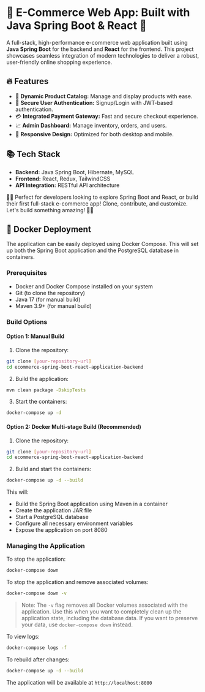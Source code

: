# 🌟 E-Commerce Web App: Built with Java Spring Boot & React 🚀

A full-stack, high-performance e-commerce web application built using **Java Spring Boot** for the backend and **React** for the frontend. This project showcases seamless integration of modern technologies to deliver a robust, user-friendly online shopping experience.


## 🔥 Features
- 🛒 **Dynamic Product Catalog:** Manage and display products with ease.
- 🔐 **Secure User Authentication:** Signup/Login with JWT-based authentication.
- 💳 **Integrated Payment Gateway:** Fast and secure checkout experience.
- 📈 **Admin Dashboard:** Manage inventory, orders, and users.
- 🌟 **Responsive Design:** Optimized for both desktop and mobile.

## 📚 Tech Stack
- **Backend:** Java Spring Boot, Hibernate, MySQL
- **Frontend:** React, Redux, TailwindCSS
- **API Integration:** RESTful API architecture

👩‍💻 Perfect for developers looking to explore Spring Boot and React, or build their first full-stack e-commerce app! Clone, contribute, and customize. Let's build something amazing! 🚀😊

## 🐳 Docker Deployment

The application can be easily deployed using Docker Compose. This will set up both the Spring Boot application and the PostgreSQL database in containers.

### Prerequisites
- Docker and Docker Compose installed on your system
- Git (to clone the repository)
- Java 17 (for manual build)
- Maven 3.9+ (for manual build)

### Build Options

#### Option 1: Manual Build
1. Clone the repository:
```bash
git clone [your-repository-url]
cd ecommerce-spring-boot-react-application-backend
```

2. Build the application:
```bash
mvn clean package -DskipTests
```

3. Start the containers:
```bash
docker-compose up -d
```

#### Option 2: Docker Multi-stage Build (Recommended)
1. Clone the repository:
```bash
git clone [your-repository-url]
cd ecommerce-spring-boot-react-application-backend
```

2. Build and start the containers:
```bash
docker-compose up -d --build
```

This will:
- Build the Spring Boot application using Maven in a container
- Create the application JAR file
- Start a PostgreSQL database
- Configure all necessary environment variables
- Expose the application on port 8080

### Managing the Application

To stop the application:
```bash
docker-compose down
```

To stop the application and remove associated volumes:
```bash
docker-compose down -v
```
> Note: The `-v` flag removes all Docker volumes associated with the application. Use this when you want to completely clean up the application state, including the database data. If you want to preserve your data, use `docker-compose down` instead.

To view logs:
```bash
docker-compose logs -f
```

To rebuild after changes:
```bash
docker-compose up -d --build
```

The application will be available at `http://localhost:8080`
